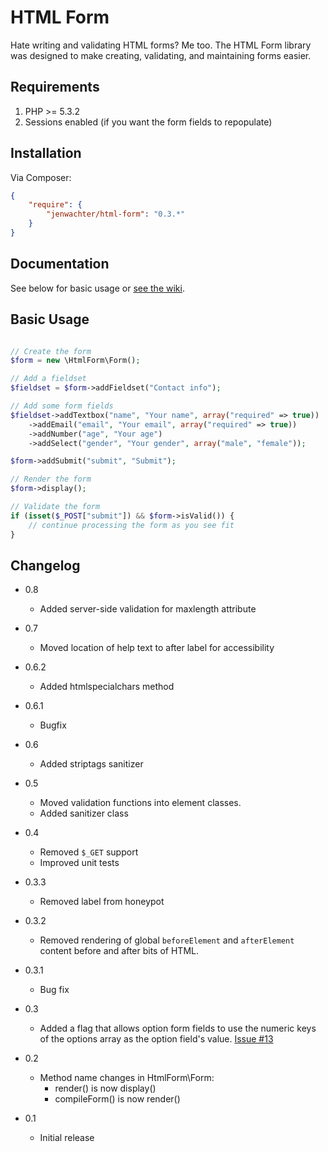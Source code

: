 # HTML Form

Hate writing and validating HTML forms? Me too. The HTML Form library was designed to make creating, validating, and maintaining forms easier.



## Requirements

1. PHP >= 5.3.2
1. Sessions enabled (if you want the form fields to repopulate)



## Installation

Via Composer:
```json
{
    "require": {
        "jenwachter/html-form": "0.3.*"
    }
}
```



## Documentation

See below for basic usage or [see the wiki](https://github.com/jenwachter/html-form/wiki).



## Basic Usage

```php

// Create the form
$form = new \HtmlForm\Form();

// Add a fieldset
$fieldset = $form->addFieldset("Contact info");

// Add some form fields
$fieldset->addTextbox("name", "Your name", array("required" => true))
	->addEmail("email", "Your email", array("required" => true))
	->addNumber("age", "Your age")
	->addSelect("gender", "Your gender", array("male", "female"));

$form->addSubmit("submit", "Submit");

// Render the form
$form->display();

// Validate the form
if (isset($_POST["submit"]) && $form->isValid()) {
    // continue processing the form as you see fit
}
```



## Changelog

* 0.8
  * Added server-side validation for maxlength attribute
* 0.7
  * Moved location of help text to after label for accessibility
* 0.6.2
  * Added htmlspecialchars method
* 0.6.1
  * Bugfix
* 0.6
  * Added striptags sanitizer
* 0.5
  * Moved validation functions into element classes.
  * Added sanitizer class
* 0.4
  * Removed `$_GET` support
  * Improved unit tests
* 0.3.3
  * Removed label from honeypot
* 0.3.2
  * Removed rendering of global `beforeElement` and `afterElement` content before and after bits of HTML.
* 0.3.1
  * Bug fix
* 0.3
  * Added a flag that allows option form fields to use the numeric keys of the options array as the option field's value. [Issue #13](https://github.com/jenwachter/html-form/issues/13)

* 0.2
  * Method name changes in HtmlForm\Form:
    * render() is now display()
    * compileForm() is now render()
* 0.1
  * Initial release
